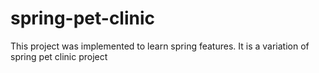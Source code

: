# spring-pet-clinic
This project was implemented to learn spring features. It is a variation of spring pet clinic project
